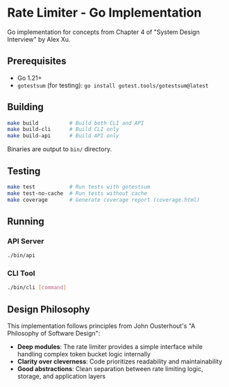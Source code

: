 # Rate Limiter - Go Implementation

Go implementation for concepts from Chapter 4 of "System Design Interview" by Alex Xu.

## Prerequisites

- Go 1.21+
- `gotestsum` (for testing): `go install gotest.tools/gotestsum@latest`

## Building

```bash
make build          # Build both CLI and API
make build-cli      # Build CLI only
make build-api      # Build API only
```

Binaries are output to `bin/` directory.

## Testing

```bash
make test           # Run tests with gotestsum
make test-no-cache  # Run tests without cache
make coverage       # Generate coverage report (coverage.html)
```

## Running

### API Server

```bash
./bin/api
```

### CLI Tool

```bash
./bin/cli [command]
```

## Design Philosophy

This implementation follows principles from John Ousterhout's "A Philosophy of Software Design":

- **Deep modules**: The rate limiter provides a simple interface while handling complex token bucket logic internally
- **Clarity over cleverness**: Code prioritizes readability and maintainability
- **Good abstractions**: Clean separation between rate limiting logic, storage, and application layers
